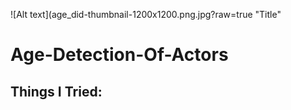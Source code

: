 ![Alt text](age_did-thumbnail-1200x1200.png.jpg?raw=true "Title"
# Age-Detection-Of-Actors
## Things I Tried:
